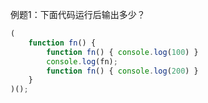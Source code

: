 例题1：下面代码运行后输出多少？
```js
(
    function fn() {
        function fn() { console.log(100) }
        console.log(fn);
        function fn() { console.log(200) }
    }
)();
```

